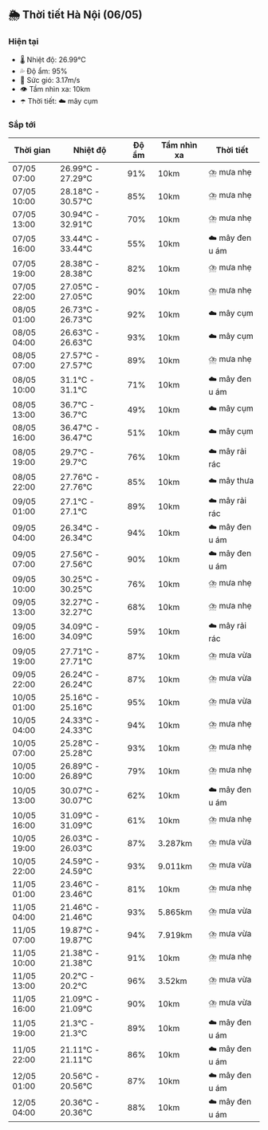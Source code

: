 ## 🌦️ Thời tiết Hà Nội (06/05)

### Hiện tại

- 🌡️ Nhiệt độ: 26.99℃
- 💦 Độ ẩm: 95%
- 💨 Sức gió: 3.17m/s
- 👁️ Tầm nhìn xa: 10km
- ☂️ Thời tiết: ☁️ mây cụm

### Sắp tới

| Thời gian | Nhiệt độ | Độ ẩm | Tầm nhìn xa | Thời tiết |
| --- | --- | --- | --- | --- |
| 07/05 07:00 | 26.99℃ - 27.29℃ | 91% | 10km | ⛈️ mưa nhẹ |
| 07/05 10:00 | 28.18℃ - 30.57℃ | 85% | 10km | ⛈️ mưa nhẹ |
| 07/05 13:00 | 30.94℃ - 32.91℃ | 70% | 10km | ⛈️ mưa nhẹ |
| 07/05 16:00 | 33.44℃ - 33.44℃ | 55% | 10km | ☁️ mây đen u ám |
| 07/05 19:00 | 28.38℃ - 28.38℃ | 82% | 10km | ⛈️ mưa nhẹ |
| 07/05 22:00 | 27.05℃ - 27.05℃ | 90% | 10km | ⛈️ mưa nhẹ |
| 08/05 01:00 | 26.73℃ - 26.73℃ | 92% | 10km | ☁️ mây cụm |
| 08/05 04:00 | 26.63℃ - 26.63℃ | 93% | 10km | ☁️ mây cụm |
| 08/05 07:00 | 27.57℃ - 27.57℃ | 89% | 10km | ⛈️ mưa nhẹ |
| 08/05 10:00 | 31.1℃ - 31.1℃ | 71% | 10km | ☁️ mây đen u ám |
| 08/05 13:00 | 36.7℃ - 36.7℃ | 49% | 10km | ☁️ mây cụm |
| 08/05 16:00 | 36.47℃ - 36.47℃ | 51% | 10km | ☁️ mây cụm |
| 08/05 19:00 | 29.7℃ - 29.7℃ | 76% | 10km | ☁️ mây rải rác |
| 08/05 22:00 | 27.76℃ - 27.76℃ | 85% | 10km | ☁️ mây thưa |
| 09/05 01:00 | 27.1℃ - 27.1℃ | 89% | 10km | ☁️ mây rải rác |
| 09/05 04:00 | 26.34℃ - 26.34℃ | 94% | 10km | ☁️ mây đen u ám |
| 09/05 07:00 | 27.56℃ - 27.56℃ | 90% | 10km | ☁️ mây đen u ám |
| 09/05 10:00 | 30.25℃ - 30.25℃ | 76% | 10km | ⛈️ mưa nhẹ |
| 09/05 13:00 | 32.27℃ - 32.27℃ | 68% | 10km | ⛈️ mưa nhẹ |
| 09/05 16:00 | 34.09℃ - 34.09℃ | 59% | 10km | ☁️ mây rải rác |
| 09/05 19:00 | 27.71℃ - 27.71℃ | 87% | 10km | ⛈️ mưa vừa |
| 09/05 22:00 | 26.24℃ - 26.24℃ | 87% | 10km | ⛈️ mưa vừa |
| 10/05 01:00 | 25.16℃ - 25.16℃ | 95% | 10km | ⛈️ mưa vừa |
| 10/05 04:00 | 24.33℃ - 24.33℃ | 94% | 10km | ⛈️ mưa nhẹ |
| 10/05 07:00 | 25.28℃ - 25.28℃ | 93% | 10km | ⛈️ mưa nhẹ |
| 10/05 10:00 | 26.89℃ - 26.89℃ | 79% | 10km | ⛈️ mưa nhẹ |
| 10/05 13:00 | 30.07℃ - 30.07℃ | 62% | 10km | ☁️ mây đen u ám |
| 10/05 16:00 | 31.09℃ - 31.09℃ | 61% | 10km | ⛈️ mưa nhẹ |
| 10/05 19:00 | 26.03℃ - 26.03℃ | 87% | 3.287km | ⛈️ mưa vừa |
| 10/05 22:00 | 24.59℃ - 24.59℃ | 93% | 9.011km | ⛈️ mưa vừa |
| 11/05 01:00 | 23.46℃ - 23.46℃ | 81% | 10km | ⛈️ mưa nhẹ |
| 11/05 04:00 | 21.46℃ - 21.46℃ | 93% | 5.865km | ⛈️ mưa vừa |
| 11/05 07:00 | 19.87℃ - 19.87℃ | 94% | 7.919km | ⛈️ mưa vừa |
| 11/05 10:00 | 21.38℃ - 21.38℃ | 91% | 10km | ⛈️ mưa nhẹ |
| 11/05 13:00 | 20.2℃ - 20.2℃ | 96% | 3.52km | ⛈️ mưa vừa |
| 11/05 16:00 | 21.09℃ - 21.09℃ | 90% | 10km | ⛈️ mưa vừa |
| 11/05 19:00 | 21.3℃ - 21.3℃ | 89% | 10km | ☁️ mây đen u ám |
| 11/05 22:00 | 21.11℃ - 21.11℃ | 86% | 10km | ☁️ mây đen u ám |
| 12/05 01:00 | 20.56℃ - 20.56℃ | 87% | 10km | ☁️ mây đen u ám |
| 12/05 04:00 | 20.36℃ - 20.36℃ | 88% | 10km | ☁️ mây đen u ám |
